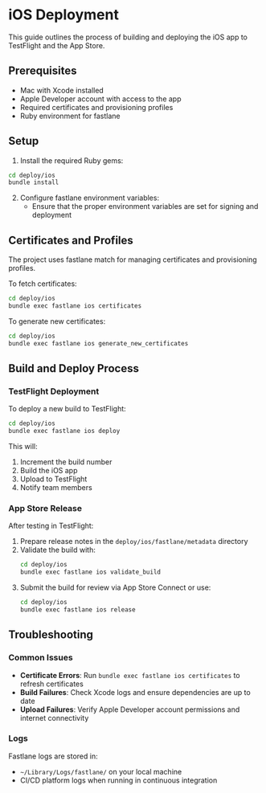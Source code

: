 # iOS Deployment

This guide outlines the process of building and deploying the iOS app to TestFlight and the App Store.

## Prerequisites

- Mac with Xcode installed
- Apple Developer account with access to the app
- Required certificates and provisioning profiles
- Ruby environment for fastlane

## Setup

1. Install the required Ruby gems:

```bash
cd deploy/ios
bundle install
```

2. Configure fastlane environment variables:
   - Ensure that the proper environment variables are set for signing and deployment

## Certificates and Profiles

The project uses fastlane match for managing certificates and provisioning profiles.

To fetch certificates:

```bash
cd deploy/ios
bundle exec fastlane ios certificates
```

To generate new certificates:

```bash
cd deploy/ios
bundle exec fastlane ios generate_new_certificates
```

## Build and Deploy Process

### TestFlight Deployment

To deploy a new build to TestFlight:

```bash
cd deploy/ios
bundle exec fastlane ios deploy
```

This will:
1. Increment the build number
2. Build the iOS app
3. Upload to TestFlight
4. Notify team members

### App Store Release

After testing in TestFlight:

1. Prepare release notes in the `deploy/ios/fastlane/metadata` directory
2. Validate the build with:
   ```bash
   cd deploy/ios
   bundle exec fastlane ios validate_build
   ```
3. Submit the build for review via App Store Connect or use:
   ```bash
   cd deploy/ios
   bundle exec fastlane ios release
   ```

## Troubleshooting

### Common Issues

- **Certificate Errors**: Run `bundle exec fastlane ios certificates` to refresh certificates
- **Build Failures**: Check Xcode logs and ensure dependencies are up to date
- **Upload Failures**: Verify Apple Developer account permissions and internet connectivity

### Logs

Fastlane logs are stored in:
- `~/Library/Logs/fastlane/` on your local machine
- CI/CD platform logs when running in continuous integration